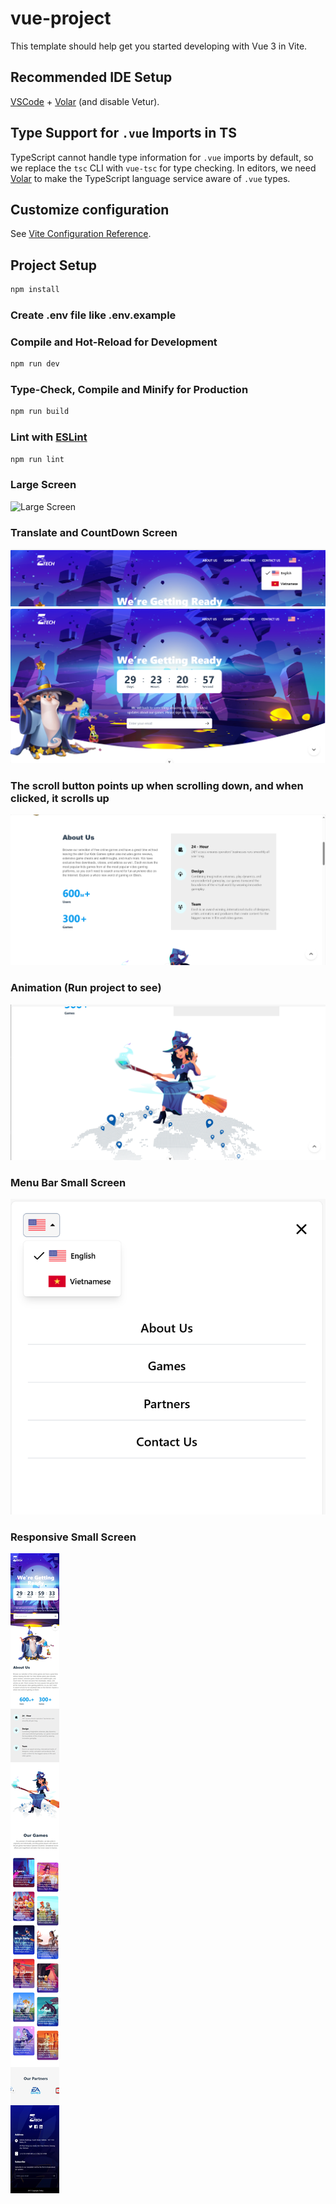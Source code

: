 # vue-project

This template should help get you started developing with Vue 3 in Vite.

## Recommended IDE Setup

[VSCode](https://code.visualstudio.com/) + [Volar](https://marketplace.visualstudio.com/items?itemName=Vue.volar) (and disable Vetur).

## Type Support for `.vue` Imports in TS

TypeScript cannot handle type information for `.vue` imports by default, so we replace the `tsc` CLI with `vue-tsc` for type checking. In editors, we need [Volar](https://marketplace.visualstudio.com/items?itemName=Vue.volar) to make the TypeScript language service aware of `.vue` types.

## Customize configuration

See [Vite Configuration Reference](https://vitejs.dev/config/).

## Project Setup

```sh
npm install
```

### Create .env file like .env.example

### Compile and Hot-Reload for Development

```sh
npm run dev
```

### Type-Check, Compile and Minify for Production

```sh
npm run build
```

### Lint with [ESLint](https://eslint.org/)

```sh
npm run lint
```

### Large Screen

![Large Screen](./public/results/largescreen.png)

### Translate and CountDown Screen

![Translate and Header Screen](./public/results/header.png)
![Translate and Header Scree](./public/results/introview.png)

### The scroll button points up when scrolling down, and when clicked, it scrolls up

![scroll button](./public/results/aboutview.png)

### Animation (Run project to see)

![scroll button](./public/results/animationview.png)

### Menu Bar Small Screen

![Menu Bar](./public/results/menubar_small_screen.png)

### Responsive Small Screen

![Responsive](./public/results/responsive_small.png)
